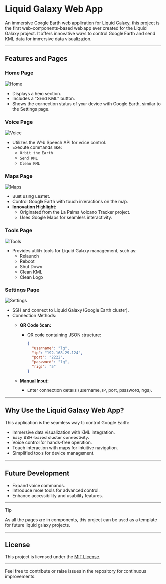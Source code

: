 # Liquid Galaxy Web App

An immersive Google Earth web application for Liquid Galaxy, this project is the first web-components-based web app ever created for the Liquid Galaxy project. It offers innovative ways to control Google Earth and send KML data for immersive data visualization.

---

## Features and Pages

### Home Page

![Home](./assets/Home.png)

- Displays a hero section.
- Includes a "Send KML" button.
- Shows the connection status of your device with Google Earth, similar to the Settings page.

### Voice Page

![Voice](./assets/Voice.png)

- Utilizes the Web Speech API for voice control.
- Execute commands like:
  - `Orbit the Earth`
  - `Send KML`
  - `Clean KML`

### Maps Page

![Maps](./assets/Maps.png)

- Built using Leaflet.
- Control Google Earth with touch interactions on the map.
- **Innovation Highlight:**
  - Originated from the La Palma Volcano Tracker project.
  - Uses Google Maps for seamless interactivity.

### Tools Page

![Tools](./assets/Tools.png)

- Provides utility tools for Liquid Galaxy management, such as:
  - Relaunch
  - Reboot
  - Shut Down
  - Clean KML
  - Clean Logo

### Settings Page

![Settings](./assets/Settings.png)

- SSH and connect to Liquid Galaxy (Google Earth cluster).
- Connection Methods:
  - **QR Code Scan:**
    - QR code containing JSON structure:  

      ```json
      {
        "username": "lg",
        "ip": "192.168.29.124",
        "port": "2222",
        "password": "lg",
        "rigs": "5"
      }
      ```

  - **Manual Input:**
    - Enter connection details (username, IP, port, password, rigs).

---

## Why Use the Liquid Galaxy Web App?

This application is the seamless way to control Google Earth:

- Immersive data visualization with KML integration.
- Easy SSH-based cluster connectivity.
- Voice control for hands-free operation.
- Touch interaction with maps for intuitive navigation.
- Simplified tools for device management.

---

## Future Development

- Expand voice commands.
- Introduce more tools for advanced control.
- Enhance accessibility and usability features.

---

> [!TIP]
> As all the pages are in components, this project can be used as a template for future liquid galaxy projects.

---

## License

This project is licensed under the [MIT License](LICENSE).

---

Feel free to contribute or raise issues in the repository for continuous improvements.
